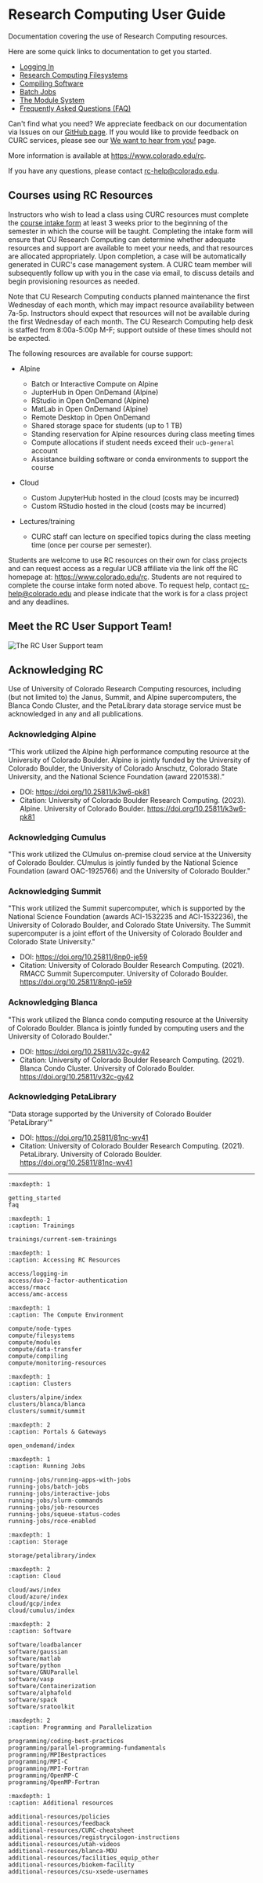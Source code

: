 # Research Computing User Guide

Documentation covering the use of Research Computing resources.

Here are some quick links to documentation to get you started.

- [Logging In](access/logging-in.md)
- [Research Computing Filesystems](compute/filesystems.md)
- [Compiling Software](compute/compiling.md)
- [Batch Jobs](running-jobs/batch-jobs.md)
- [The Module System](compute/modules.md)
- [Frequently Asked Questions (FAQ)](faq.md)

Can't find what you need? We appreciate feedback on our documentation via Issues on our [GitHub page](https://github.com/ResearchComputing/Documentation/issues). If you would like to provide feedback on CURC services, please see our [We want to hear from you!](./additional-resources/feedback) page.

More information is available at https://www.colorado.edu/rc.

If you have any questions, please contact <rc-help@colorado.edu>.

## Courses using RC Resources

Instructors who wish to lead a class using CURC resources must complete the [course intake form](https://forms.office.com/r/3Bx0Dp0635) at least 3 weeks prior to the beginning of the semester in which the course will be taught. Completing the intake form will ensure that CU Research Computing can determine whether adequate resources and support are available to meet your needs, and that resources are allocated appropriately.  Upon completion, a case will be automatically generated in CURC's case management system. A CURC team member will subsequently follow up with you in the case via email, to discuss details and begin provisioning resources as needed. 

Note that CU Research Computing conducts planned maintenance the first Wednesday of each month, which may impact resource availability between 7a-5p. Instructors should expect that resources will not be available during the first Wednesday of each month. The CU Research Computing help desk is staffed from 8:00a-5:00p M-F; support outside of these times should not be expected. 

The following resources are available for course support:

* Alpine
   * Batch or Interactive Compute on Alpine
   * JupterHub in Open OnDemand (Alpine)
   * RStudio in Open OnDemand (Alpine)
   * MatLab in Open OnDemand (Alpine)
   * Remote Desktop in Open OnDemand
   * Shared storage space for students (up to 1 TB)
   * Standing reservation for Alpine resources during class meeting times
   * Compute allocations if student needs exceed their `ucb-general` account
   * Assistance building software or conda environments to support the course

* Cloud
   * Custom JupyterHub hosted in the cloud (costs may be incurred)
   * Custom RStudio hosted in the cloud (costs may be incurred)

* Lectures/training
  * CURC staff can lecture on specified topics during the class meeting time (once per course per semester). 

Students are welcome to use RC resources on their own for class projects and can request access as a regular UCB affiliate via the link off the RC homepage at: https://www.colorado.edu/rc. Students are not required to complete the course intake form noted above. To request help, contact rc-help@colorado.edu and please indicate that the work is for a class project and any deadlines.  

## Meet the RC User Support Team!

![The RC User Support team](_static/MeetTheUserSupportTeam.png)

## Acknowledging RC

Use of University of Colorado Research Computing resources, including (but not limited to) the Janus, Summit, and Alpine supercomputers, the Blanca Condo Cluster, and the PetaLibrary data storage service must be acknowledged in any and all publications.

### Acknowledging Alpine

“This work utilized the Alpine high performance computing resource at the University of Colorado Boulder. Alpine is jointly funded by the University of Colorado Boulder, the University of Colorado Anschutz, Colorado State University, and the National Science Foundation (award 2201538).”

- DOI: https://doi.org/10.25811/k3w6-pk81 
- Citation: University of Colorado Boulder Research Computing. (2023). Alpine. University of Colorado Boulder. https://doi.org/10.25811/k3w6-pk81

### Acknowledging Cumulus 

"This work utilized the CUmulus on-premise cloud service at the University of Colorado Boulder. CUmulus is jointly funded by the National Science Foundation (award OAC-1925766) and the University of Colorado Boulder."

### Acknowledging Summit 

"This work utilized the Summit supercomputer, which is supported by the National Science Foundation (awards ACI-1532235 and ACI-1532236), the University of Colorado Boulder, and Colorado State University. The Summit supercomputer is a joint effort of the University of Colorado Boulder and Colorado State University."

- DOI: https://doi.org/10.25811/8np0-je59
- Citation: University of Colorado Boulder Research Computing. (2021). RMACC Summit Supercomputer. University of Colorado Boulder. https://doi.org/10.25811/8np0-je59

### Acknowledging Blanca

"This work utilized the Blanca condo computing resource at the University of Colorado Boulder. Blanca is jointly funded by computing users and the University of Colorado Boulder."

- DOI: https://doi.org/10.25811/v32c-gy42
- Citation: University of Colorado Boulder Research Computing. (2021). Blanca Condo Cluster. University of Colorado Boulder. https://doi.org/10.25811/v32c-gy42

### Acknowledging PetaLibrary 

"Data storage supported by the University of Colorado Boulder 'PetaLibrary'"

- DOI: https://doi.org/10.25811/81nc-wv41
- Citation: University of Colorado Boulder Research Computing. (2021). PetaLibrary. University of Colorado Boulder. https://doi.org/10.25811/81nc-wv41

----

```{toctree}
:maxdepth: 1

getting_started
faq

```

```{toctree}
:maxdepth: 1
:caption: Trainings

trainings/current-sem-trainings

```

```{toctree}
:maxdepth: 1
:caption: Accessing RC Resources

access/logging-in
access/duo-2-factor-authentication
access/rmacc
access/amc-access

```

```{toctree}
:maxdepth: 1
:caption: The Compute Environment

compute/node-types
compute/filesystems
compute/modules
compute/data-transfer
compute/compiling
compute/monitoring-resources

```

```{toctree}
:maxdepth: 1
:caption: Clusters

clusters/alpine/index
clusters/blanca/blanca
clusters/summit/summit

```

```{toctree}
:maxdepth: 2
:caption: Portals & Gateways

open_ondemand/index

```

```{toctree}
:maxdepth: 1
:caption: Running Jobs

running-jobs/running-apps-with-jobs
running-jobs/batch-jobs
running-jobs/interactive-jobs
running-jobs/slurm-commands
running-jobs/job-resources
running-jobs/squeue-status-codes
running-jobs/roce-enabled

```

```{toctree}
:maxdepth: 1
:caption: Storage

storage/petalibrary/index

```
   
```{toctree}
:maxdepth: 2
:caption: Cloud

cloud/aws/index
cloud/azure/index
cloud/gcp/index
cloud/cumulus/index

```

```{toctree}
:maxdepth: 2
:caption: Software

software/loadbalancer
software/gaussian
software/matlab
software/python
software/GNUParallel
software/vasp
software/Containerization
software/alphafold
software/spack
software/sratoolkit

```

```{toctree}
:maxdepth: 2
:caption: Programming and Parallelization
   
programming/coding-best-practices
programming/parallel-programming-fundamentals
programming/MPIBestpractices
programming/MPI-C
programming/MPI-Fortran
programming/OpenMP-C
programming/OpenMP-Fortran

```
   
```{toctree}
:maxdepth: 1
:caption: Additional resources

additional-resources/policies
additional-resources/feedback
additional-resources/CURC-cheatsheet
additional-resources/registrycilogon-instructions
additional-resources/utah-videos
additional-resources/blanca-MOU
additional-resources/facilities_equip_other
additional-resources/biokem-facility
additional-resources/csu-xsede-usernames

```